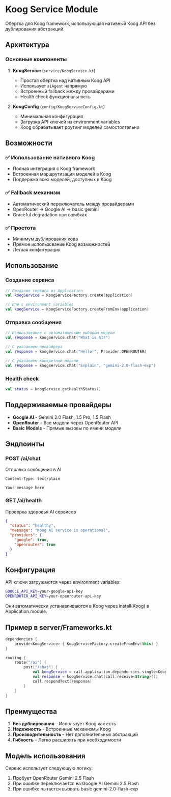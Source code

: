 # Koog Service Module

Обертка для Koog framework, использующая нативный Koog API без дублирования абстракций.

## Архитектура

### Основные компоненты

1. **KoogService** (`service/KoogService.kt`)
   - Простая обертка над нативным Koog API
   - Использует `aiAgent` напрямую
   - Встроенный fallback между провайдерами
   - Health check функциональность

2. **KoogConfig** (`config/KoogServiceConfig.kt`)
   - Минимальная конфигурация
   - Загрузка API ключей из environment variables
   - Koog обрабатывает роутинг моделей самостоятельно

## Возможности

### ✅ Использование нативного Koog
- Полная интеграция с Koog framework
- Встроенная маршрутизация моделей в Koog
- Поддержка всех моделей, доступных в Koog

### ✅ Fallback механизм
- Автоматический переключатель между провайдерами
- OpenRouter → Google AI → basic gemini
- Graceful degradation при ошибках

### ✅ Простота
- Минимум дублирования кода
- Прямое использование Koog возможностей
- Легкая конфигурация

## Использование

### Создание сервиса

```kotlin
// Создание сервиса из Application
val koogService = KoogServiceFactory.create(application)

// Или с environment variables
val koogService = KoogServiceFactory.createFromEnv(application)
```

### Отправка сообщения

```kotlin
// Использование с автоматическим выбором модели
val response = koogService.chat("What is AI?")

// С указанием провайдера
val response = koogService.chat("Hello!", Provider.OPENROUTER)

// С указанием конкретной модели
val response = koogService.chat("Explain", "gemini-2.0-flash-exp")
```

### Health check

```kotlin
val status = koogService.getHealthStatus()
```

## Поддерживаемые провайдеры

- **Google AI** - Gemini 2.0 Flash, 1.5 Pro, 1.5 Flash
- **OpenRouter** - Все модели через OpenRouter API
- **Basic Models** - Прямые вызовы по имени модели

## Эндпоинты

### POST /ai/chat
Отправка сообщения в AI

```
Content-Type: text/plain

Your message here
```

### GET /ai/health
Проверка здоровья AI сервисов

```json
{
  "status": "healthy",
  "message": "Koog AI service is operational",
  "providers": {
    "google": true,
    "openrouter": true
  }
}
```

## Конфигурация

API ключи загружаются через environment variables:

```bash
GOOGLE_API_KEY=your-google-api-key
OPENROUTER_API_KEY=your-openrouter-api-key
```

Они автоматически устанавливаются в Koog через install(Koog) в Application.module.

## Пример в server/Frameworks.kt

```kotlin
dependencies {
    provide<KoogService> { KoogServiceFactory.createFromEnv(this) }
}

routing {
    route("/ai") {
        post("/chat") {
            val koogService = call.application.dependencies.single<KoogService>()
            val response = koogService.chat(call.receive<String>())
            call.respondText(response)
        }
    }
}
```

## Преимущества

1. **Без дублирования** - Использует Koog как есть
2. **Надежность** - Встроенные механизмы Koog
3. **Производительность** - Нет дополнительных абстракций
4. **Гибкость** - Легко расширять при необходимости

## Модель использования

Сервис использует следующую логику:
1. Пробует OpenRouter Gemini 2.5 Flash
2. При ошибке переключается на Google AI Gemini 2.5 Flash  
3. При ошибке пытается вызвать basic gemini-2.0-flash-exp